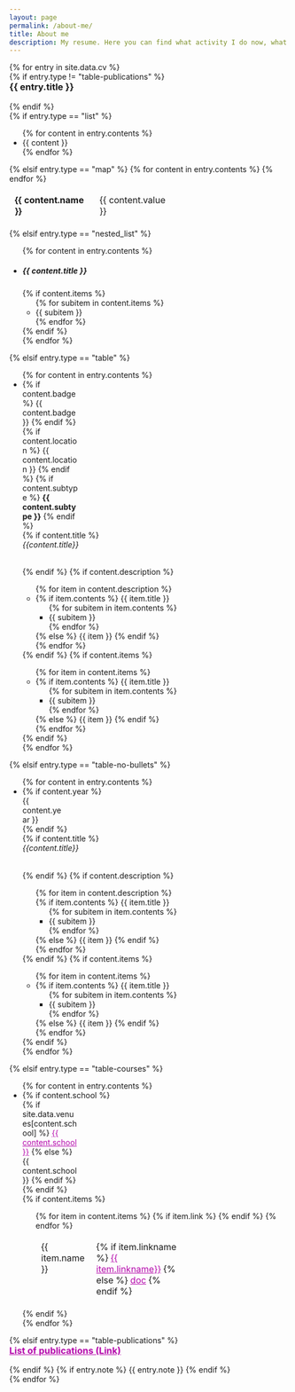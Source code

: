 ```yaml
---
layout: page
permalink: /about-me/
title: About me
description: My resume. Here you can find what activity I do now, what I did before, my education and more. CSS style inspired by José M. Requena Plens
---
```


<!-- Place PDF download link at the top right. -->
<!--<div class="row" style="margin-top: -3.5em;">
	<a class="ml-auto mr-2" href="/assets/pdf/vitae.pdf" target="_blank">
	  <img height="60px" src="/assets/img/pdf_icon.svg">
	</a>
</div>-->
<style>
    h1.cv, h2.cv, h3.cv, h4.cv, h5.cv, h6 {
        margin-top:0em
    }
    table {
        width:60%;
        border:0px;
        border-collapse: separate;
        font-weight : 400;
    }
    table th {
        font-size:1rem;
        border: 0px;
        padding : 0px;
    }
    thead {
        border: 0px;
    }
</style>
<div class="cv">
	{% for entry in site.data.cv %}
		<div class="cardcv mt-3 p-3">
            {% if entry.type != "table-publications" %}
			<h3 class="cv">{{ entry.title }}</h3>
            {% endif %}
			<div>
			{% if entry.type == "list" %}
				<ul class="list-group list-group-flush">
				{% for content in entry.contents %}
					<li class="cardcv list-group-item list-group-item-cv list_cv">{{ content }}</li>
				{% endfor %}
				</ul>
			{% elsif entry.type == "map" %}
				<table class="table-sm table-borderless">
					{% for content in entry.contents %}
						<tr>
							<td class="cv p-0 pr-2 font-weight-bold text-left"><b>{{ content.name }}</b></td>
							<td class="cv p-0 pl-2 text-left">{{ content.value }}</td>
						</tr>
					{% endfor %}
				</table>
			{% elsif entry.type == "nested_list" %}
				<ul class="list-group list-group-flush">
				{% for content in entry.contents %}
					<li class="cardcv list-group-item list-group-item-cv">
					<h5 class="font-italic">{{ content.title }}</h5>
					{% if content.items %}
						<ul class="subitems">
								{% for subitem in content.items %}
									<li><span class="subitem">{{ subitem }}</span></li>
								{% endfor %}
								</ul>
							{% endif %}
					</li>
				{% endfor %}
				</ul>
			{% elsif entry.type == "table" %}
				<ul class="list-group list-group-flush">
				{% for content in entry.contents %}
					<li class="cardcv list-group-item list-group-item-cv">
						<div class="row">
                            <div class="col-xs-2 cl-sm-2 col-md-auto text-center colcv" style="width: 100px;">
                                {% if content.badge %}
                                <span class="badge abbr abbrcv">
                                    {{ content.badge }}
                                </span>
                                {% endif %}
                                {% if content.location %}
                                <span class="cvlocation">
                                    <i class="fas fa-map-marker-alt iconlocation"></i> {{ content.location }}
                                </span>
                                {% endif %}
                                {% if content.subtype %}
                                <b>{{ content.subtype }}</b>
                                {% endif %}
                            </div>
							<div class="col-xs-10 cl-sm-10 col-md mt-2 mt-md-0">
								{% if content.title %}
								<h6 class="title font-weight-bold ml-1 ml-md-4">{{content.title}}</h6>
								{% endif %}
								{% if content.description %}
									<ul class="items">
										{% for item in content.description %}
										    <li>
												{% if item.contents %}
													<span class="item-title">{{ item.title }}</span>
													<ul class="subitems">
													{% for subitem in item.contents %}
														<li><span class="subitem">{{ subitem }}</span></li>
													{% endfor %}
													</ul>
												{% else %}
													<span class="item">{{ item }}</span>
												{% endif %}
											</li>
										{% endfor %}
									</ul>
								{% endif %}
								{% if content.items %}
									<ul class="items">
										{% for item in content.items %}
											<li>
												{% if item.contents %}
													<span class="item-title">{{ item.title }}</span>
													<ul class="subitems">
													{% for subitem in item.contents %}
														<li><span class="subitem">{{ subitem }}</span></li>
													{% endfor %}
													</ul>
												{% else %}
													<span class="item">{{ item }}</span>
												{% endif %}
											</li>
										{% endfor %}
									</ul>
								{% endif %}
							</div>
						</div>
					</li>
				{% endfor %}
				</ul>
            {% elsif entry.type == "table-no-bullets" %}
                <ul class="cardcv-text font-weight-light list-group list-group-flush">
                {% for content in entry.contents %}
                    <li class="cardcv list-group-item list-group-item-cv">
                        <div class="row">
                            {% if content.year %}
                                <div class="col-xs-2 cl-sm-2 col-md-auto text-left" style="width: 75px;">
                                    <span class="badge abbr abbrcv">
                                        {{ content.year }}
                                    </span>
                                </div>
                            {% endif %}
                            <div class="col-xs-10 cl-sm-10 col-md mt-2 mt-md-0">
                                {% if content.title %}
                                <h6 class="title font-weight-bold ml-1 ml-md-4">{{content.title}}</h6>
                                {% endif %}
                                {% if content.description %}
                                    <ul class="items list_no_bullet">
                                        {% for item in content.description %}
                                            <li style="list-style-type: none;">
                                                {% if item.contents %}
                                                    <span class="item-title">{{ item.title }}</span>
                                                    <ul class="subitems list_no_bullet">
                                                    {% for subitem in item.contents %}
                                                        <li><span class="subitem">{{ subitem }}</span></li>
                                                    {% endfor %}
                                                    </ul>
                                                {% else %}
                                                    <span class="item">{{ item }}</span>
                                                {% endif %}
                                            </li>
                                        {% endfor %}
                                    </ul>
                                {% endif %}
                                {% if content.items %}
                                    <ul class="items list_no_bullet">
                                        {% for item in content.items %}
                                            <li>
                                                {% if item.contents %}
                                                    <span class="item-title">{{ item.title }}</span>
                                                    <ul class="subitems list_no_bullet">
                                                    {% for subitem in item.contents %}
                                                        <li><span class="subitem">{{ subitem }}</span></li>
                                                    {% endfor %}
                                                    </ul>
                                                {% else %}
                                                    <span class="item">{{ item }}</span>
                                                {% endif %}
                                            </li>
                                        {% endfor %}
                                    </ul>
                                {% endif %}
                            </div>
                        </div>
                    </li>
                {% endfor %}
                </ul>
            {% elsif entry.type == "table-courses" %}
				<ul class="list-group list-group-flush">
				{% for content in entry.contents %}
					<li class="cardcv list-group-item list-group-item-cv">
						<div class="row">
							{% if content.school %}
								<div class="col-xs-2 cl-sm-2 col-md-auto text-left" style="width: 100px;">
									<span class="badge abbr abbrcv">
									{% if site.data.venues[content.school] %}
										<a href="{{site.data.venues[content.school].url}}">{{ content.school }}</a>
									{% else %}
										{{ content.school }}
									{% endif %}
									</span>
								</div>
							{% endif %}
							<div class="col-xs-10 cl-sm-10 col-md mt-2 mt-md-0">
								{% if content.items %}
									<ul class="items">
										<div class="tgcv-wrap">
										<table class="table-sm table-borderless tgcv">
										{% for item in content.items %}
													<tr class="cvcourses">
														<td class="cv cvcourses pr-2 text-left" style="display: list-item;list-style-type: disc;">
															<span class="item">{{ item.name }}</span>
														</td>
														{% if item.link %}
															<td class="cv cvcourses pl-2 text-left">
																{% if item.linkname %}
																	<a href="{{ item.link }}" class="btncv z-depth-0">{{ item.linkname}}</a>
																{% else %}
																	<a href="{{ item.link }}" class="btncv z-depth-0">doc</a>
																{% endif %}
															</td>
														{% endif %}
													</tr>
										{% endfor %}
									</table>
								</div>
									</ul>
								{% endif %}
							</div>
						</div>
					</li>
				{% endfor %}
				</ul>
            {% elsif entry.type == "table-publications" %}
                <style> 
                a {
                    color : #B509AC;
                } 
                </style>
			    <h3 class="cv"><a href="/publications/">List of publications (Link) </a></h3>
            {% endif %}
            {% if entry.note %}
                <span class="cardcv font-weight-light">{{ entry.note }}</span>
            {% endif %}
			</div>
		</div>
	{% endfor %}
</div>